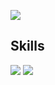![](https://github-readme-stats.vercel.app/api/top-langs/?username=brandonkirbyson&theme=transparent&layout=donut&hide=shell)

## Skills
<img src="https://skillicons.dev/icons?i=ts,nodejs,js,css,html,java,rust,python,arduino,webpack,firebase,threejs,vercel" />
<img src="https://skillicons.dev/icons?i=vscode,git,github,androidstudio,neovim,vim,idea" />

